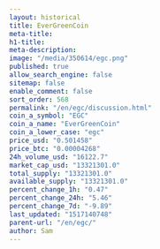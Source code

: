 ```yaml
---
layout: historical
title: EverGreenCoin
meta-title: 
h1-title: 
meta-description: 
image: "/media/350614/egc.png"
published: true
allow_search_engine: false
sitemap: false
enable_comment: false
sort_order: 568
permalink: "/en/egc/discussion.html"
coin_a_symbol: "EGC"
coin_a_name: "EverGreenCoin"
coin_a_lower_case: "egc"
price_usd: "0.501458"
price_btc: "0.00004268"
24h_volume_usd: "16122.7"
market_cap_usd: "13321301.0"
total_supply: "13321301.0"
available_supply: "13321301.0"
percent_change_1h: "0.47"
percent_change_24h: "5.46"
percent_change_7d: "-9.89"
last_updated: "1517140748"
parent-url: "/en/egc/"
author: Sam
---
```


